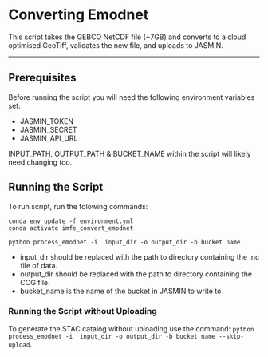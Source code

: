 # Converting Emodnet

This script takes the GEBCO NetCDF file (~7GB) and converts to a cloud optimised GeoTiff, validates the new file, and uploads to JASMIN.

---


## Prerequisites
Before running the script you will need the following environment variables set:
- JASMIN_TOKEN
- JASMIN_SECRET
- JASMIN_API_URL

INPUT_PATH, OUTPUT_PATH & BUCKET_NAME within the script will likely need changing too.


## Running the Script
To run script, run the folowing commands:
``` shell
conda env update -f environment.yml
conda activate imfe_convert_emodnet

python process_emodnet -i  input_dir -o output_dir -b bucket name
```

  - input_dir should be replaced with the path to directory containing the .nc file of data.
  - output_dir should be replaced with the path to directory containing the COG file.
  - bucket_name is the name of the bucket in JASMIN to write to

### Running the Script without Uploading
To generate the STAC catalog without uploading use the command: `python process_emodnet -i  input_dir -o output_dir -b bucket name --skip-upload`.